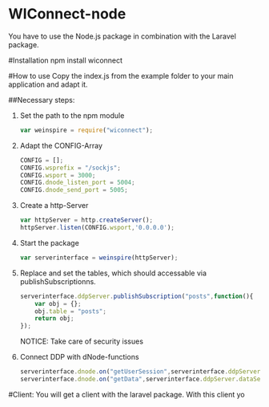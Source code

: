 WIConnect-node
==============


You have to use the Node.js package in combination with the Laravel package.

#Installation
npm install wiconnect

#How to use
Copy the index.js from the example folder to your main application and adapt it.


##Necessary steps:
1. Set the path to the npm module
	```javascript
	var weinspire = require("wiconnect");
	```

2. Adapt the CONFIG-Array
	```javascript
	CONFIG = [];
	CONFIG.wsprefix = "/sockjs";
	CONFIG.wsport = 3000;
	CONFIG.dnode_listen_port = 5004;
	CONFIG.dnode_send_port = 5005;
	```

3. Create a http-Server
	```javascript
	var httpServer = http.createServer();
	httpServer.listen(CONFIG.wsport,'0.0.0.0');
	```

4. Start the package
	```javascript
	var serverinterface = weinspire(httpServer);
	```

5. Replace and set the tables, which should accessable via publishSubscriptionns.
	```javascript
	serverinterface.ddpServer.publishSubscription("posts",function(){
		var obj = {};
		obj.table = "posts";
		return obj;
	});
	```

	NOTICE: Take care of security issues 

6. Connect DDP with dNode-functions
	```javascript
	serverinterface.dnode.on("getUserSession",serverinterface.ddpServer.setUserSession);
	serverinterface.dnode.on("getData",serverinterface.ddpServer.dataSetChanged);
	```

#Client:
You will get a client with the laravel package. With this client yo

